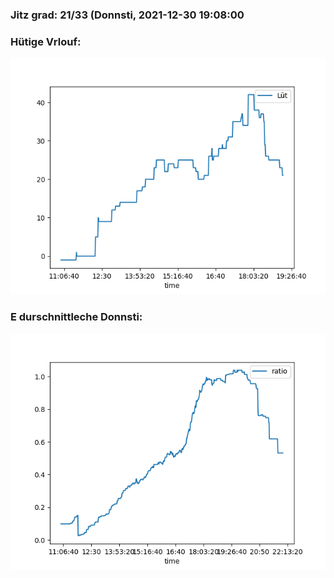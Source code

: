 ### Jitz grad: 21/33 (Donnsti, 2021-12-30 19:08:00

### Hütige Vrlouf:
![Graph](Today.png)

### E durschnittleche Donnsti:
![Graph](Donnsti.png)